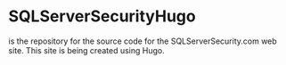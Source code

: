 # SQLServerSecurityHugo
is the repository for the source code for the SQLServerSecurity.com web site.  This site is being created using Hugo.
